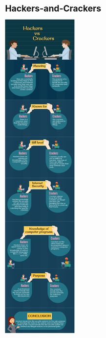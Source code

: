 # Hackers-and-Crackers

![](https://github.com/nu11secur1ty/Hackers-and-Crackers/blob/master/wall/hackers-%26-crackers-infographics.jpg)
